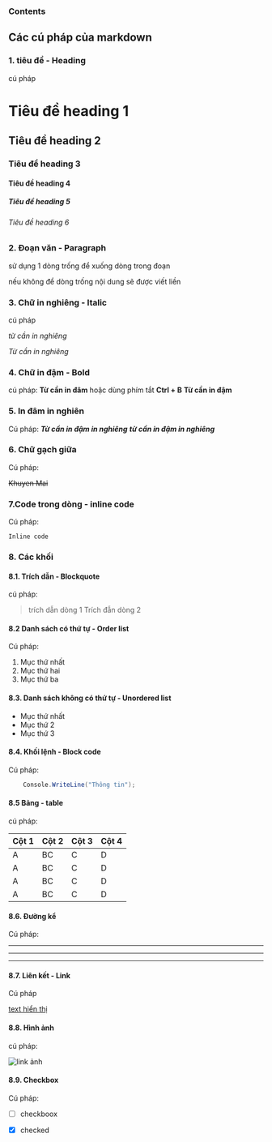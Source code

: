 ### Contents
## Các cú pháp của markdown

### 1. tiêu đề - Heading

cú pháp
# Tiêu đề heading 1
## Tiêu đề heading 2
### Tiêu đề heading 3
#### Tiêu đề heading 4
##### Tiêu đề heading 5
###### Tiêu đề heading 6

### 2. Đoạn văn - Paragraph

sử dụng 1 dòng trống để xuống dòng trong đoạn

nếu không để dòng trống nội dung sẽ được viết liền

### 3. Chữ in nghiêng - Italic
cú pháp

*từ cần in nghiêng*

_Từ cần in nghiêng_

### 4. Chữ in đậm - Bold

cú pháp:
**Từ cần in đâm** hoặc dùng phím tắt **Ctrl + B**
__Từ cần in đậm__

### 5. In đâm in nghiên
Cú pháp:
***Từ cần in đậm in nghiêng***
___từ cần in đậm in nghiêng___

### 6. Chữ gạch giữa
Cú pháp:

~~Khuyen Mai~~

 ### 7.Code trong dòng - inline code
 Cú pháp:

 `Inline code`

 ### 8. Các khối

 #### 8.1. Trích dẫn - Blockquote
 cú pháp:
 > trích dẫn dòng 1
 > Trích đẫn dòng 2

 #### 8.2 Danh sách có thứ tự - Order list
 Cú pháp:

 1. Mục thứ nhất
 2. Mục thứ hai
 3. Mục thứ ba

#### 8.3. Danh sách không có thứ tự - Unordered list
- Mục thứ nhất
- Mục thứ 2
- Mục thứ 3

#### 8.4. Khối lệnh - Block code
Cú pháp:
```C#
    Console.WriteLine("Thông tin");
```

#### 8.5 Bảng - table
cú pháp:

|Cột 1|Cột 2 | Cột 3| Cột 4|
|:---|:---|:---|:---|
|A|BC|C|D|
|A|BC|C|D|
|A|BC|C|D|
|A|BC|C|D|

#### 8.6. Đường kể
Cú pháp:

---
***
___

#### 8.7. Liên kết - Link
Cú pháp

[text hiển thị](link)

#### 8.8. Hình ảnh

cú pháp:

![link ảnh](https://www.msn.com/vi-vn/entertainment/news/hoa-h%E1%BA%ADu-%C4%91%E1%BA%B7c-bi%E1%BB%87t-nh%E1%BA%A5t-vi%E1%BB%87t-nam-tr%E1%BA%A3-l%E1%BA%A1i-v%C6%B0%C6%A1ng-mi%E1%BB%87n-g%E1%BA%A7n-4-t%E1%BB%B7-%C4%91%E1%BB%93ng-ngay-sau-ph%C3%BAt-%C4%91%C4%83ng-quang/ar-AA1f4eBK?ocid=msedgntp&cvid=b42816149f9246aabdeda2792779330b&ei=6&fullscreen=true#image=1)

#### 8.9. Checkbox
Cú pháp:

- [ ] checkboox
- [x] checked



